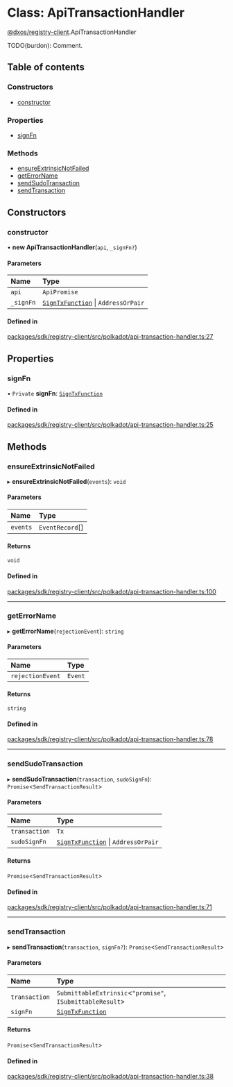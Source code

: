 # Class: ApiTransactionHandler

[@dxos/registry-client](../modules/dxos_registry_client.md).ApiTransactionHandler

TODO(burdon): Comment.

## Table of contents

### Constructors

- [constructor](dxos_registry_client.ApiTransactionHandler.md#constructor)

### Properties

- [signFn](dxos_registry_client.ApiTransactionHandler.md#signfn)

### Methods

- [ensureExtrinsicNotFailed](dxos_registry_client.ApiTransactionHandler.md#ensureextrinsicnotfailed)
- [getErrorName](dxos_registry_client.ApiTransactionHandler.md#geterrorname)
- [sendSudoTransaction](dxos_registry_client.ApiTransactionHandler.md#sendsudotransaction)
- [sendTransaction](dxos_registry_client.ApiTransactionHandler.md#sendtransaction)

## Constructors

### constructor

• **new ApiTransactionHandler**(`api`, `_signFn?`)

#### Parameters

| Name | Type |
| :------ | :------ |
| `api` | `ApiPromise` |
| `_signFn` | [`SignTxFunction`](../modules/dxos_registry_client.md#signtxfunction) \| `AddressOrPair` |

#### Defined in

[packages/sdk/registry-client/src/polkadot/api-transaction-handler.ts:27](https://github.com/dxos/dxos/blob/32ae9b579/packages/sdk/registry-client/src/polkadot/api-transaction-handler.ts#L27)

## Properties

### signFn

• `Private` **signFn**: [`SignTxFunction`](../modules/dxos_registry_client.md#signtxfunction)

#### Defined in

[packages/sdk/registry-client/src/polkadot/api-transaction-handler.ts:25](https://github.com/dxos/dxos/blob/32ae9b579/packages/sdk/registry-client/src/polkadot/api-transaction-handler.ts#L25)

## Methods

### ensureExtrinsicNotFailed

▸ **ensureExtrinsicNotFailed**(`events`): `void`

#### Parameters

| Name | Type |
| :------ | :------ |
| `events` | `EventRecord`[] |

#### Returns

`void`

#### Defined in

[packages/sdk/registry-client/src/polkadot/api-transaction-handler.ts:100](https://github.com/dxos/dxos/blob/32ae9b579/packages/sdk/registry-client/src/polkadot/api-transaction-handler.ts#L100)

___

### getErrorName

▸ **getErrorName**(`rejectionEvent`): `string`

#### Parameters

| Name | Type |
| :------ | :------ |
| `rejectionEvent` | `Event` |

#### Returns

`string`

#### Defined in

[packages/sdk/registry-client/src/polkadot/api-transaction-handler.ts:78](https://github.com/dxos/dxos/blob/32ae9b579/packages/sdk/registry-client/src/polkadot/api-transaction-handler.ts#L78)

___

### sendSudoTransaction

▸ **sendSudoTransaction**(`transaction`, `sudoSignFn`): `Promise`<`SendTransactionResult`\>

#### Parameters

| Name | Type |
| :------ | :------ |
| `transaction` | `Tx` |
| `sudoSignFn` | [`SignTxFunction`](../modules/dxos_registry_client.md#signtxfunction) \| `AddressOrPair` |

#### Returns

`Promise`<`SendTransactionResult`\>

#### Defined in

[packages/sdk/registry-client/src/polkadot/api-transaction-handler.ts:71](https://github.com/dxos/dxos/blob/32ae9b579/packages/sdk/registry-client/src/polkadot/api-transaction-handler.ts#L71)

___

### sendTransaction

▸ **sendTransaction**(`transaction`, `signFn?`): `Promise`<`SendTransactionResult`\>

#### Parameters

| Name | Type |
| :------ | :------ |
| `transaction` | `SubmittableExtrinsic`<``"promise"``, `ISubmittableResult`\> |
| `signFn` | [`SignTxFunction`](../modules/dxos_registry_client.md#signtxfunction) |

#### Returns

`Promise`<`SendTransactionResult`\>

#### Defined in

[packages/sdk/registry-client/src/polkadot/api-transaction-handler.ts:38](https://github.com/dxos/dxos/blob/32ae9b579/packages/sdk/registry-client/src/polkadot/api-transaction-handler.ts#L38)
